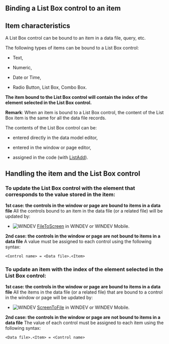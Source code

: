 
## Binding a List Box control to an item
			



<a name="NOTE1"></a>
<a name="NOTE1_1"></a>


## Item characteristics
<a name="item_characteristics_ELTTEXTE000094"></a>
A List Box control can be bound to an item in a data file, query, etc.

The following types of items can be bound to a List Box control:

- Text, 

- Numeric, 

- Date or Time, 

- Radio Button, List Box, Combo Box.




**The item bound to the List Box control will contain the index of the element selected in the List Box control.**

**Remark**: When an item is bound to a List Box control, the content of the List Box item is the same for all the data file records. 

The contents of the List Box control can be: 

- entered directly in the data model editor,

- entered in the window or page editor,

- assigned in the code (with [ListAdd](../WDLang1/3049004.md)). 




<a name="NOTE3"></a>
<a name="NOTE3_1"></a>


## Handling the item and the List Box control
<a name="handling_the_item_and_the_list_box_control_ELTTEXTE000118"></a>


### To update the List Box control with the element that corresponds to the value stored in the item:
<a name="update_the_list_box_control_with_the_element_that_corresponds_the_value_stored_the_item_ELTPARAGRAPHE000038"></a>

**1st case: the controls in the window or page are bound to items in a data file**
All the controls bound to an item in the data file (or a related file) will be updated by:

- ![WINDEV](https://doc.pcsoft.fr/ext/images/us/WD.png) [FileToScreen](../WDLang4/3044210.md) in WINDEV or WINDEV Mobile.




**2nd case: the controls in the window or page are not bound to items in a data file**
A value must be assigned to each control using the following syntax:


```txt
<Control name> = <Data file>.<Item>
```

<a name="NOTE3_2"></a>


### To update an item with the index of the element selected in the List Box control:
<a name="update_item_with_the_index_the_element_selected_the_list_box_control_ELTPARAGRAPHE000045"></a>

**1st case: the controls in the window or page are bound to items in a data file**
All the items in the data file (or a related file) that are bound to a control in the window or page will be updated by:

- ![WINDEV](https://doc.pcsoft.fr/ext/images/us/WD.png) [ScreenToFile](../WDLang4/3044146.md) in WINDEV or WINDEV Mobile.




**2nd case: the controls in the window or page are not bound to items in a data file**
The value of each control must be assigned to each item using the following syntax:


```txt
<Data file>.<Item> = <Control name>
```



